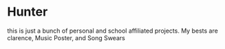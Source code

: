 # Hunter
this is just a bunch of personal and school affiliated projects. My bests are clarence, Music Poster, and Song Swears

<!---
H-Bombmxpwr/H-Bombmxpwr is a ✨ special ✨ repository because its `README.md` (this file) appears on your GitHub profile.
You can click the Preview link to take a look at your changes.
--->
